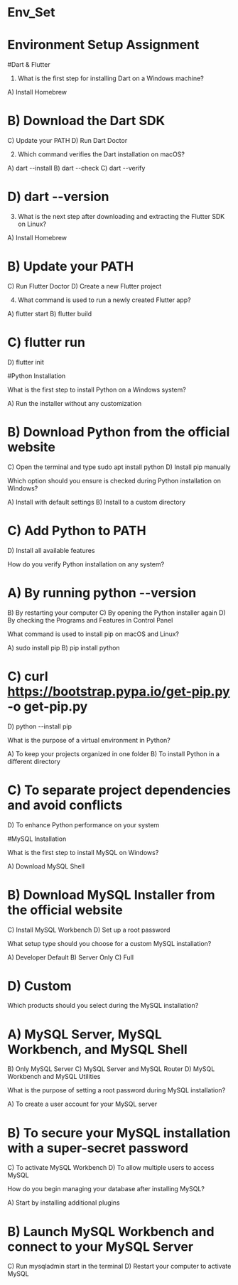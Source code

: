 # Env_Set

# Environment Setup Assignment

#Dart & Flutter

1. What is the first step for installing Dart on a Windows machine?

A) Install Homebrew
# B) Download the Dart SDK
C) Update your PATH
D) Run Dart Doctor


2. Which command verifies the Dart installation on macOS?

A) dart --install
B) dart --check
C) dart --verify
# D) dart --version


3. What is the next step after downloading and extracting the Flutter SDK on Linux?

A) Install Homebrew
# B) Update your PATH
C) Run Flutter Doctor
D) Create a new Flutter project


4. What command is used to run a newly created Flutter app?

A) flutter start
B) flutter build
# C) flutter run
D) flutter init


#Python Installation

What is the first step to install Python on a Windows system?

A) Run the installer without any customization
# B) Download Python from the official website
C) Open the terminal and type sudo apt install python
D) Install pip manually

Which option should you ensure is checked during Python installation on Windows?

A) Install with default settings
B) Install to a custom directory
# C) Add Python to PATH
D) Install all available features

How do you verify Python installation on any system?

# A) By running python --version
B) By restarting your computer
C) By opening the Python installer again
D) By checking the Programs and Features in Control Panel

What command is used to install pip on macOS and Linux?

A) sudo install pip
B) pip install python
# C) curl https://bootstrap.pypa.io/get-pip.py -o get-pip.py
D) python --install pip

What is the purpose of a virtual environment in Python?

A) To keep your projects organized in one folder
B) To install Python in a different directory
# C) To separate project dependencies and avoid conflicts
D) To enhance Python performance on your system

#MySQL Installation

What is the first step to install MySQL on Windows?

A) Download MySQL Shell
# B) Download MySQL Installer from the official website
C) Install MySQL Workbench
D) Set up a root password

What setup type should you choose for a custom MySQL installation?

A) Developer Default
B) Server Only
C) Full
# D) Custom

Which products should you select during the MySQL installation?

# A) MySQL Server, MySQL Workbench, and MySQL Shell
B) Only MySQL Server
C) MySQL Server and MySQL Router
D) MySQL Workbench and MySQL Utilities

What is the purpose of setting a root password during MySQL installation?

A) To create a user account for your MySQL server
# B) To secure your MySQL installation with a super-secret password
C) To activate MySQL Workbench
D) To allow multiple users to access MySQL

How do you begin managing your database after installing MySQL?

A) Start by installing additional plugins
# B) Launch MySQL Workbench and connect to your MySQL Server
C) Run mysqladmin start in the terminal
D) Restart your computer to activate MySQL
